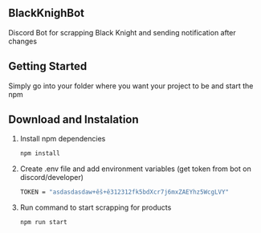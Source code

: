 <!-- ABOUT THE PROJECT -->

## BlackKnighBot

Discord Bot for scrapping Black Knight and sending notification after changes

<!-- GETTING STARTED -->

## Getting Started

Simply go into your folder where you want your project to be and start the npm

## Download and Instalation

1. Install npm dependencies
   ```sh
   npm install
   ```
2. Create .env file and add environment variables (get token from bot on discord/developer)
   ```sh
   TOKEN = "asdasdasdaw+ěš+ě312312fk5bdXcr7j6mxZAEYhz5WcgLVY"
   ```
3. Run command to start scrapping for products
   ```sh
   npm run start
   ```
